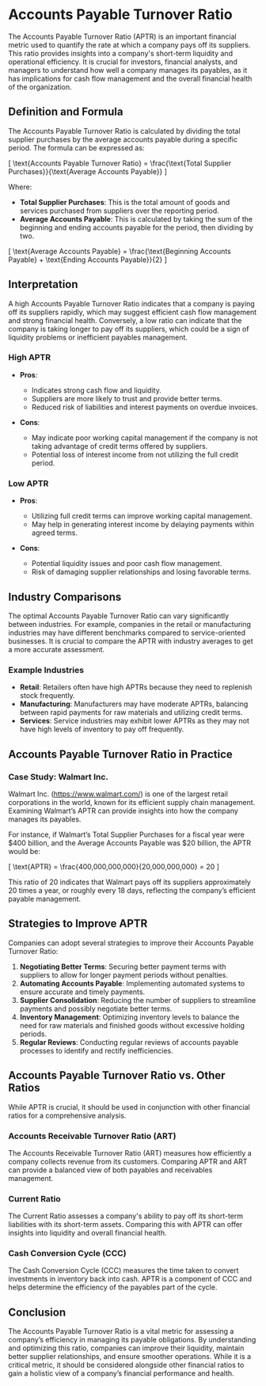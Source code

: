 # Accounts Payable Turnover Ratio

The Accounts Payable Turnover Ratio (APTR) is an important financial metric used to quantify the rate at which a company pays off its suppliers. This ratio provides insights into a company's short-term liquidity and operational efficiency. It is crucial for investors, financial analysts, and managers to understand how well a company manages its payables, as it has implications for cash flow management and the overall financial health of the organization. 

## Definition and Formula

The Accounts Payable Turnover Ratio is calculated by dividing the total supplier purchases by the average accounts payable during a specific period. The formula can be expressed as:

\[
\text{Accounts Payable Turnover Ratio} = \frac{\text{Total Supplier Purchases}}{\text{Average Accounts Payable}}
\]

Where:
- **Total Supplier Purchases**: This is the total amount of goods and services purchased from suppliers over the reporting period.
- **Average Accounts Payable**: This is calculated by taking the sum of the beginning and ending accounts payable for the period, then dividing by two.

\[
\text{Average Accounts Payable} = \frac{\text{Beginning Accounts Payable} + \text{Ending Accounts Payable}}{2}
\]

## Interpretation

A high Accounts Payable Turnover Ratio indicates that a company is paying off its suppliers rapidly, which may suggest efficient cash flow management and strong financial health. Conversely, a low ratio can indicate that the company is taking longer to pay off its suppliers, which could be a sign of liquidity problems or inefficient payables management.

### High APTR

- **Pros**:
  - Indicates strong cash flow and liquidity.
  - Suppliers are more likely to trust and provide better terms.
  - Reduced risk of liabilities and interest payments on overdue invoices.
  
- **Cons**:
  - May indicate poor working capital management if the company is not taking advantage of credit terms offered by suppliers.
  - Potential loss of interest income from not utilizing the full credit period.

### Low APTR

- **Pros**:
  - Utilizing full credit terms can improve working capital management.
  - May help in generating interest income by delaying payments within agreed terms.
  
- **Cons**:
  - Potential liquidity issues and poor cash flow management.
  - Risk of damaging supplier relationships and losing favorable terms.

## Industry Comparisons

The optimal Accounts Payable Turnover Ratio can vary significantly between industries. For example, companies in the retail or manufacturing industries may have different benchmarks compared to service-oriented businesses. It is crucial to compare the APTR with industry averages to get a more accurate assessment.

### Example Industries

- **Retail**: Retailers often have high APTRs because they need to replenish stock frequently.
- **Manufacturing**: Manufacturers may have moderate APTRs, balancing between rapid payments for raw materials and utilizing credit terms.
- **Services**: Service industries may exhibit lower APTRs as they may not have high levels of inventory to pay off frequently.

## Accounts Payable Turnover Ratio in Practice

### Case Study: Walmart Inc.

Walmart Inc. (https://www.walmart.com/) is one of the largest retail corporations in the world, known for its efficient supply chain management. Examining Walmart’s APTR can provide insights into how the company manages its payables.

For instance, if Walmart’s Total Supplier Purchases for a fiscal year were $400 billion, and the Average Accounts Payable was $20 billion, the APTR would be:

\[
\text{APTR} = \frac{400,000,000,000}{20,000,000,000} = 20
\]

This ratio of 20 indicates that Walmart pays off its suppliers approximately 20 times a year, or roughly every 18 days, reflecting the company’s efficient payable management.

## Strategies to Improve APTR

Companies can adopt several strategies to improve their Accounts Payable Turnover Ratio:

1. **Negotiating Better Terms**: Securing better payment terms with suppliers to allow for longer payment periods without penalties.
2. **Automating Accounts Payable**: Implementing automated systems to ensure accurate and timely payments.
3. **Supplier Consolidation**: Reducing the number of suppliers to streamline payments and possibly negotiate better terms.
4. **Inventory Management**: Optimizing inventory levels to balance the need for raw materials and finished goods without excessive holding periods.
5. **Regular Reviews**: Conducting regular reviews of accounts payable processes to identify and rectify inefficiencies.

## Accounts Payable Turnover Ratio vs. Other Ratios

While APTR is crucial, it should be used in conjunction with other financial ratios for a comprehensive analysis.

### Accounts Receivable Turnover Ratio (ART)

The Accounts Receivable Turnover Ratio (ART) measures how efficiently a company collects revenue from its customers. Comparing APTR and ART can provide a balanced view of both payables and receivables management.

### Current Ratio

The Current Ratio assesses a company's ability to pay off its short-term liabilities with its short-term assets. Comparing this with APTR can offer insights into liquidity and overall financial health.

### Cash Conversion Cycle (CCC)

The Cash Conversion Cycle (CCC) measures the time taken to convert investments in inventory back into cash. APTR is a component of CCC and helps determine the efficiency of the payables part of the cycle.

## Conclusion

The Accounts Payable Turnover Ratio is a vital metric for assessing a company’s efficiency in managing its payable obligations. By understanding and optimizing this ratio, companies can improve their liquidity, maintain better supplier relationships, and ensure smoother operations. While it is a critical metric, it should be considered alongside other financial ratios to gain a holistic view of a company’s financial performance and health.